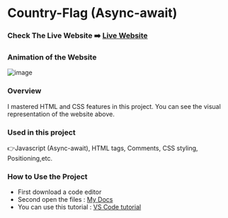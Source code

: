 # Country-Flag  (Async-await)

### Check The Live Website ➡️ [Live Website](https://sekunev.github.io/Projects/36_Country_flag-app/)

### Animation of the Website
![image](./Flag.gif)


### Overview
I mastered HTML and CSS features in this project. You can see the visual representation of the website above.

### Used in this project
👉Javascript (Async-await), HTML tags, Comments, CSS styling, Positioning,etc.

### How to Use the Project
+ First download a code editor
+ Second open the files : [My Docs](https://github.com/Sekunev/Projects/tree/main/36_Country_flag-app)
+ You can use this tutorial : [VS Code tutorial](https://www.youtube.com/watch?v=fJEbVCrEMSE)
